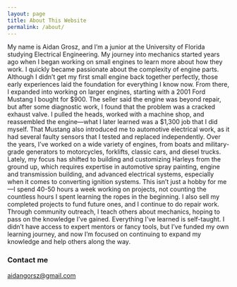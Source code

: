 ```yaml
---
layout: page
title: About This Website
permalink: /about/
---
```

  My name is Aidan Grosz, and I’m a junior at the University of Florida studying Electrical Engineering. My journey into mechanics started years ago when I began working on small engines to learn more about how they work. I quickly became passionate about the complexity of engine parts. Although I didn’t get my first small engine back together perfectly, those early experiences laid the foundation for everything I know now.
  From there, I expanded into working on larger engines, starting with a 2001 Ford Mustang I bought for $900. The seller said the engine was beyond repair, but after some diagnostic work, I found that the problem was a cracked exhaust valve. I pulled the heads, worked with a machine shop, and reassembled the engine—what I later learned was a $1,300 job that I did myself. That Mustang also introduced me to automotive electrical work, as it had several faulty sensors that I tested and replaced independently.
  Over the years, I’ve worked on a wide variety of engines, from boats and military-grade generators to motorcycles, forklifts, classic cars, and diesel trucks. Lately, my focus has shifted to building and customizing Harleys from the ground up, which requires expertise in automotive spray painting, engine and transmission building, and advanced electrical systems, especially when it comes to converting ignition systems.
  This isn’t just a hobby for me—I spend 40-50 hours a week working on projects, not counting the countless hours I spent learning the ropes in the beginning. I also sell my completed projects to fund future ones, and I continue to do repair work. Through community outreach, I teach others about mechanics, hoping to pass on the knowledge I’ve gained.
  Everything I’ve learned is self-taught. I didn’t have access to expert mentors or fancy tools, but I’ve funded my own learning journey, and now I’m focused on continuing to expand my knowledge and help others along the way.



### Contact me

[aidangorsz@gmail.com](mailto:aidangrosz@gmail.com)
